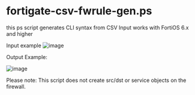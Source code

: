 # fortigate-csv-fwrule-gen.ps
this ps script generates CLI syntax from CSV Input
works with FortiOS 6.x and higher


Input example
![image](https://user-images.githubusercontent.com/16579232/198536726-44d79755-cde5-426c-a7eb-dc64531653cf.png)


Output Example:

![image](https://user-images.githubusercontent.com/16579232/198536532-948f45a6-2d41-490c-8a27-d853b2ae8003.png)


Please note: This script does not create src/dst or service objects on the firewall. 

